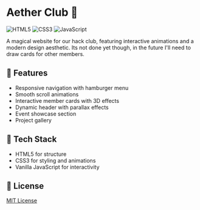 # Aether Club 🌌

![HTML5](https://img.shields.io/badge/HTML5-E34F26?style=for-the-badge&logo=html5&logoColor=white)
![CSS3](https://img.shields.io/badge/CSS3-1572B6?style=for-the-badge&logo=css3&logoColor=white)
![JavaScript](https://img.shields.io/badge/JavaScript-F7DF1E?style=for-the-badge&logo=javascript&logoColor=black)

A magical website for our hack club, featuring interactive animations and a modern design aesthetic. Its not done yet though, in the future I'll need to draw cards for other members.

## 🌟 Features

- Responsive navigation with hamburger menu
- Smooth scroll animations
- Interactive member cards with 3D effects
- Dynamic header with parallax effects
- Event showcase section
- Project gallery

## 🚀 Tech Stack

- HTML5 for structure
- CSS3 for styling and animations
- Vanilla JavaScript for interactivity

## 🔑 License

[MIT License](LICENSE)